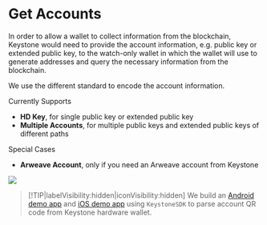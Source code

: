 # Get Accounts

In order to allow a wallet to collect information from the blockchain,
Keystone would need to provide the account information, e.g. public key or extended public key,
to the watch-only wallet in which the wallet will use to
generate addresses and query the necessary information from the blockchain.

We use the different standard to encode the account information.

Currently Supports
- **HD Key**, for single public key or extended public key
- **Multiple Accounts**, for multiple public keys and extended public keys of different paths

Special Cases
- **Arweave Account**, only if you need an Arweave account from Keystone

![](/_media/connect.png)

> [!TIP|labelVisibility:hidden|iconVisibility:hidden]
> We build an [Android demo app](https://github.com/KeystoneHQ/keystone-sdk-android-demo/) and [iOS demo app](https://github.com/KeystoneHQ/keystone-sdk-ios-demo/)
> using `KeystoneSDK` to parse account QR code from Keystone hardware wallet.
